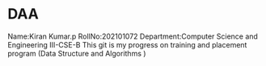 # DAA
Name:Kiran Kumar.p
RollNo:202101072
Department:Computer Science and Engineering
III-CSE-B
This git is  my progress on training and placement program (Data Structure and Algorithms )  
